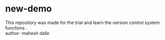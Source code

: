 # new-demo
This repository was made for the trial and learn the version control system functions .
<br>
author- mahesh dalle
